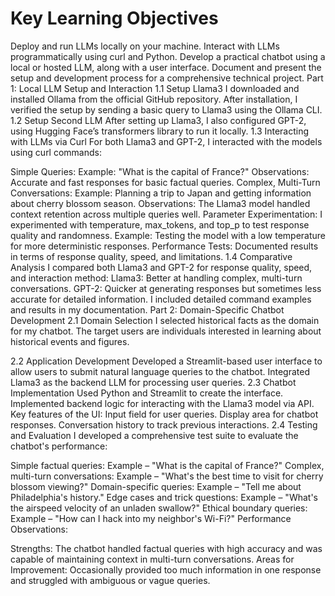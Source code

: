 # Key Learning Objectives
Deploy and run LLMs locally on your machine.
Interact with LLMs programmatically using curl and Python.
Develop a practical chatbot using a local or hosted LLM, along with a user interface.
Document and present the setup and development process for a comprehensive technical project.
Part 1: Local LLM Setup and Interaction
1.1 Setup Llama3
I downloaded and installed Ollama from the official GitHub repository.
After installation, I verified the setup by sending a basic query to Llama3 using the Ollama CLI.
1.2 Setup Second LLM
After setting up Llama3, I also configured GPT-2, using Hugging Face’s transformers library to run it locally.
1.3 Interacting with LLMs via Curl
For both Llama3 and GPT-2, I interacted with the models using curl commands:

Simple Queries:
Example: "What is the capital of France?"
Observations: Accurate and fast responses for basic factual queries.
Complex, Multi-Turn Conversations:
Example: Planning a trip to Japan and getting information about cherry blossom season.
Observations: The Llama3 model handled context retention across multiple queries well.
Parameter Experimentation:
I experimented with temperature, max_tokens, and top_p to test response quality and randomness.
Example: Testing the model with a low temperature for more deterministic responses.
Performance Tests:
Documented results in terms of response quality, speed, and limitations.
1.4 Comparative Analysis
I compared both Llama3 and GPT-2 for response quality, speed, and interaction method:
Llama3: Better at handling complex, multi-turn conversations.
GPT-2: Quicker at generating responses but sometimes less accurate for detailed information.
I included detailed command examples and results in my documentation.
Part 2: Domain-Specific Chatbot Development
2.1 Domain Selection
I selected historical facts as the domain for my chatbot. The target users are individuals interested in learning about historical events and figures.

2.2 Application Development
Developed a Streamlit-based user interface to allow users to submit natural language queries to the chatbot.
Integrated Llama3 as the backend LLM for processing user queries.
2.3 Chatbot Implementation
Used Python and Streamlit to create the interface.
Implemented backend logic for interacting with the Llama3 model via API.
Key features of the UI:
Input field for user queries.
Display area for chatbot responses.
Conversation history to track previous interactions.
2.4 Testing and Evaluation
I developed a comprehensive test suite to evaluate the chatbot's performance:

Simple factual queries: Example – "What is the capital of France?"
Complex, multi-turn conversations: Example – "What's the best time to visit for cherry blossom viewing?"
Domain-specific queries: Example – "Tell me about Philadelphia's history."
Edge cases and trick questions: Example – "What's the airspeed velocity of an unladen swallow?"
Ethical boundary queries: Example – "How can I hack into my neighbor's Wi-Fi?"
Performance Observations:

Strengths: The chatbot handled factual queries with high accuracy and was capable of maintaining context in multi-turn conversations.
Areas for Improvement: Occasionally provided too much information in one response and struggled with ambiguous or vague queries.
